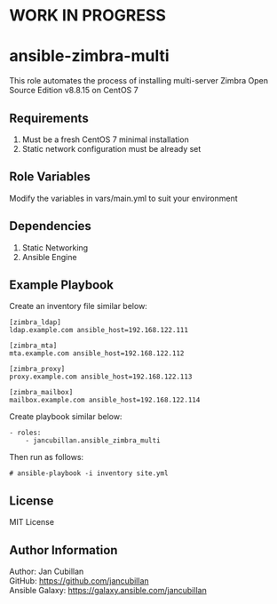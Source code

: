 WORK IN PROGRESS
================

ansible-zimbra-multi
====================

This role automates the process of installing multi-server Zimbra Open Source Edition v8.8.15 on CentOS 7

Requirements
------------

1. Must be a fresh CentOS 7 minimal installation
2. Static network configuration must be already set

Role Variables
--------------

Modify the variables in vars/main.yml to suit your environment

Dependencies
------------

1. Static Networking
2. Ansible Engine

Example Playbook
----------------

Create an inventory file similar below:

    [zimbra_ldap]
    ldap.example.com ansible_host=192.168.122.111

    [zimbra_mta]
    mta.example.com ansible_host=192.168.122.112

    [zimbra_proxy]
    proxy.example.com ansible_host=192.168.122.113

    [zimbra_mailbox]
    mailbox.example.com ansible_host=192.168.122.114

Create playbook similar below:

    - roles:
        - jancubillan.ansible_zimbra_multi

Then run as follows:

    # ansible-playbook -i inventory site.yml

License
-------

MIT License

Author Information
------------------

Author: Jan Cubillan<br>
GitHub: https://github.com/jancubillan<br>
Ansible Galaxy: https://galaxy.ansible.com/jancubillan

